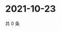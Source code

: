 # 2021-10-23

共 0 条

<!-- BEGIN WEIBO -->
<!-- 最后更新时间 Sat Oct 23 2021 22:07:20 GMT+0800 (China Standard Time) -->

<!-- END WEIBO -->
